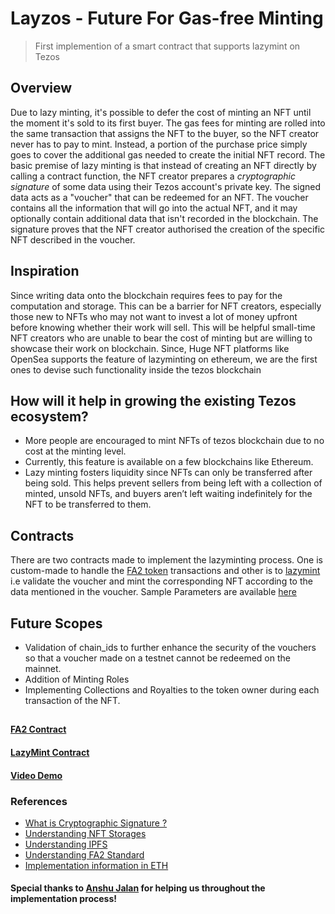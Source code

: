 # Layzos - Future For Gas-free Minting
>First implemention of a smart contract that supports lazymint on Tezos

## Overview
Due to lazy minting, it's possible to defer the cost of minting an NFT until the moment it's sold to its first buyer. The gas fees for minting are rolled into the same transaction that assigns the NFT to the buyer, so the NFT creator never has to pay to mint. Instead, a portion of the purchase price simply goes to cover the additional gas needed to create the initial NFT record. The basic premise of lazy minting is that instead of creating an NFT directly by calling a contract function, the NFT creator prepares a *cryptographic signature* of some data using their Tezos account's private key. The signed data acts as a "voucher" that can be redeemed for an NFT. The voucher contains all the information that will go into the actual NFT, and it may optionally contain additional data that isn't recorded in the blockchain. The signature proves that the NFT creator authorised the creation of the specific NFT described in the voucher.

## Inspiration
Since writing data onto the blockchain requires fees to pay for the computation and storage. 
This can be a barrier for NFT creators, especially those new to NFTs who may not want to invest a lot of money upfront before knowing whether their work will sell. This will be helpful small-time NFT creators who are unable to bear the cost of minting but are willing to showcase their work on blockchain.
Since, Huge NFT platforms like OpenSea supports the feature of lazyminting on ethereum, we are the first ones to devise such functionality inside the tezos blockchain

## How will it help in growing the existing Tezos ecosystem?
- More people are encouraged to mint NFTs of tezos blockchain due to no cost at the minting level.
- Currently, this feature is available on a few blockchains like Ethereum.
- Lazy minting fosters liquidity since NFTs can only be transferred after being sold. This helps prevent sellers from being left with a collection of minted, unsold NFTs, and buyers aren’t left waiting indefinitely for the NFT to be transferred to them.

## Contracts
There are two contracts made to implement the lazyminting process. One is custom-made to handle the [FA2 token](contracts/fa2.py) transactions and other is to [lazymint](contracts/lazymint.py) i.e validate the voucher and mint the corresponding NFT according to the data mentioned in the voucher. Sample Parameters are available [here](tests)

## Future Scopes
- Validation of chain_ids to further enhance the security of the vouchers so that a voucher made on a testnet cannot be redeemed on the mainnet.
- Addition of Minting Roles
- Implementing Collections and Royalties to the token owner during each transaction of the NFT.
## 
#### [FA2 Contract](https://better-call.dev/jakartanet/KT1XkZjMpL5R2aZ5PWTrn1e6tzfBRLAxSdkD/)
#### [LazyMint Contract](https://better-call.dev/jakartanet/KT1SiBT7p6SZM64LBPJZN5GFYQbxUpMXQuQH)
#### [Video Demo](https://drive.google.com/file/d/1UThdol3o9yYTmX3zv5EiQWI68XSg9h44/view?usp=drivesdk)
### References
- [What is Cryptographic Signature ?](https://docs.microsoft.com/en-us/dotnet/standard/security/cryptographic-signatures)
- [Understanding NFT Storages](https://nft.storage/docs/)
- [Understanding IPFS](https://docs.ipfs.tech/concepts/how-ipfs-works/)
- [Understanding FA2 Standard](https://tzip.tezosagora.org/proposal/tzip-12/)
- [Implementation information in ETH](https://github.com/yusefnapora/lazy-minting)

#### Special thanks to [Anshu Jalan](https://github.com/AnshuJalan) for helping us throughout the implementation process!
